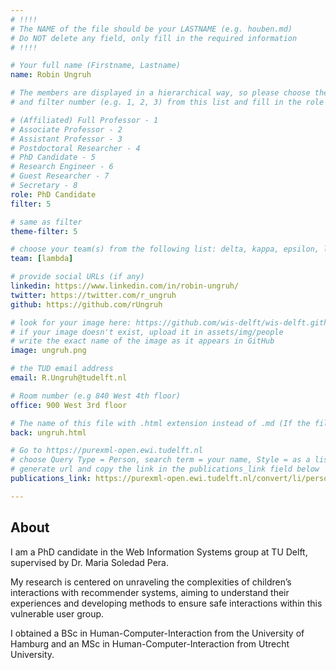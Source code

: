 ```yaml
---
# !!!!
# The NAME of the file should be your LASTNAME (e.g. houben.md)
# Do NOT delete any field, only fill in the required information
# !!!! 

# Your full name (Firstname, Lastname)
name: Robin Ungruh

# The members are displayed in a hierarchical way, so please choose the role (e.g. Full Professor, Assistant Professor etc) 
# and filter number (e.g. 1, 2, 3) from this list and fill in the role and filter from below:

# (Affiliated) Full Professor - 1
# Associate Professor - 2
# Assistant Professor - 3
# Postdoctoral Researcher - 4
# PhD Candidate - 5
# Research Engineer - 6 
# Guest Researcher - 7
# Secretary - 8
role: PhD Candidate
filter: 5

# same as filter
theme-filter: 5 

# choose your team(s) from the following list: delta, kappa, epsilon, lambda, cel
team: [lambda]

# provide social URLs (if any)
linkedin: https://www.linkedin.com/in/robin-ungruh/
twitter: https://twitter.com/r_ungruh
github: https://github.com/rUngruh

# look for your image here: https://github.com/wis-delft/wis-delft.github.io/tree/master/assets/img/people 
# if your image doesn't exist, upload it in assets/img/people 
# write the exact name of the image as it appears in GitHub  
image: ungruh.png

# the TUD email address
email: R.Ungruh@tudelft.nl

# Room number (e.g 840 West 4th floor)
office: 900 West 3rd floor

# The name of this file with .html extension instead of .md (If the filename is ionescu.md, the "back" field will be ionescu.html)
back: ungruh.html

# Go to https://purexml-open.ewi.tudelft.nl 
# choose Query Type = Person, search term = your name, Style = as a list
# generate url and copy the link in the publications_link field below
publications_link: https://purexml-open.ewi.tudelft.nl/convert/li/persons/c243eca4-9867-4539-8ff8-d595a23a47ff

---
```


## About

I am a PhD candidate in the Web Information Systems group at TU Delft, supervised by Dr. Maria Soledad Pera. 

My research is centered on unraveling the complexities of children’s interactions with recommender systems, aiming to understand their experiences and developing methods to ensure safe interactions within this vulnerable user group.

I obtained a BSc in Human-Computer-Interaction from the University of Hamburg and an MSc in Human-Computer-Interaction from Utrecht University. 



